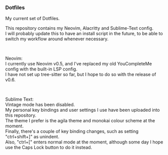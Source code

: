 <h3> Dotfiles </h3>

My current set of Dotfiles.

This repository contains my Neovim, Alacritty and Sublime-Text config. <br>
I will probably update this to have an install script in the future, to be able to switch my workflow around whenever necessary.

<br>

Neovim: <br>
I currently use Neovim v0.5, and I've replaced my old YouCompleteMe config with the built-in LSP config. <br>
I have not set up tree-sitter so far, but I hope to do so with the release of v0.6.

<br>

Sublime Text: <br>
Vintage mode has been disabled. <br>
My personal key bindings and user settings I use have been uploaded into this repository. <br>
The theme I prefer is the agila theme and monokai colour scheme at the moment. <br>
Finally, there's a couple of key binding changes, such as setting "ctrl+shift+]" as unindent. <br>
Also, "ctrl+[" enters normal mode at the moment, although some day I hope use the Caps Lock button to do it instead. <br>

